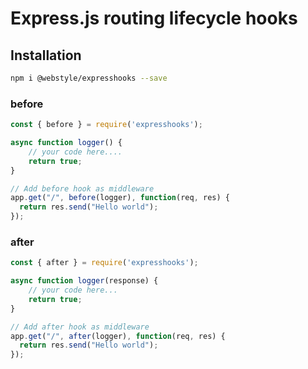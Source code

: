 # Express.js routing lifecycle hooks

## Installation
```bash
npm i @webstyle/expresshooks --save
```


### before
```js
const { before } = require('expresshooks');

async function logger() {
    // your code here....
    return true;
}

// Add before hook as middleware 
app.get("/", before(logger), function(req, res) {
  return res.send("Hello world");
});
```

### after
```js
const { after } = require('expresshooks');

async function logger(response) {
    // your code here...
    return true;
}

// Add after hook as middleware 
app.get("/", after(logger), function(req, res) {
  return res.send("Hello world");
});
```
